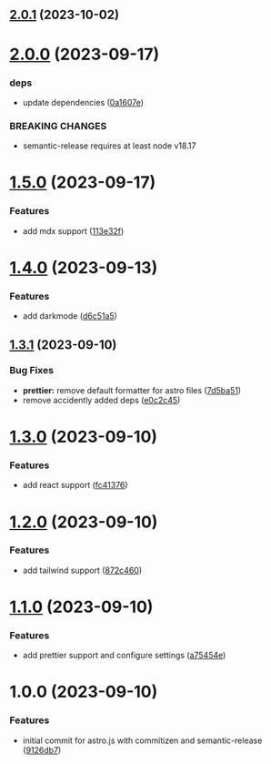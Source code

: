 ## [2.0.1](https://github.com/deployn/astro-phase/compare/v2.0.0...v2.0.1) (2023-10-02)

# [2.0.0](https://github.com/deployn/astro-phase/compare/v1.5.0...v2.0.0) (2023-09-17)


### deps

* update dependencies ([0a1607e](https://github.com/deployn/astro-phase/commit/0a1607e8116b938ef9875348be5119e07f2efc79))


### BREAKING CHANGES

* semantic-release requires at least node v18.17

# [1.5.0](https://github.com/deployn/astro-phase/compare/v1.4.0...v1.5.0) (2023-09-17)


### Features

* add mdx support ([113e32f](https://github.com/deployn/astro-phase/commit/113e32fd3c74a3a6b1485a67dc7ebff812433c40))

# [1.4.0](https://github.com/deployn/astro-phase/compare/v1.3.1...v1.4.0) (2023-09-13)


### Features

* add darkmode ([d6c51a5](https://github.com/deployn/astro-phase/commit/d6c51a5c28a1c87db7e2d330395f3d9cf21c7f44))

## [1.3.1](https://github.com/deployn/astro-phase/compare/v1.3.0...v1.3.1) (2023-09-10)


### Bug Fixes

* **prettier:** remove default formatter for astro files ([7d5ba51](https://github.com/deployn/astro-phase/commit/7d5ba5101dde5e81e4a4e058b9ef7630f2136551))
* remove accidently added deps ([e0c2c45](https://github.com/deployn/astro-phase/commit/e0c2c4519b5400435bc0e90cfd8731f0448a638f))

# [1.3.0](https://github.com/deployn/astro-phase/compare/v1.2.0...v1.3.0) (2023-09-10)


### Features

* add react support ([fc41376](https://github.com/deployn/astro-phase/commit/fc413767155fec876f0dfcd4d007bded5910bbcb))

# [1.2.0](https://github.com/deployn/astro-phase/compare/v1.1.0...v1.2.0) (2023-09-10)


### Features

* add tailwind support ([872c460](https://github.com/deployn/astro-phase/commit/872c460b685ca080244819e6314efaa17baa6512))

# [1.1.0](https://github.com/deployn/astro-phase/compare/v1.0.0...v1.1.0) (2023-09-10)


### Features

* add prettier support and configure settings ([a75454e](https://github.com/deployn/astro-phase/commit/a75454e0cce9998c53cebf2170974624cb5a0a94))

# 1.0.0 (2023-09-10)


### Features

* initial commit for astro.js with commitizen and semantic-release ([9126db7](https://github.com/deployn/astro-phase/commit/9126db7a3e7c515ba8b1d1497e1b537dc1731173))

